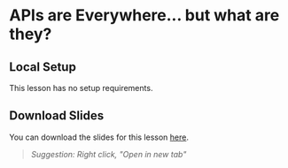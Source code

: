 # APIs are Everywhere... but what are they?
## Local Setup
This lesson has no setup requirements.

## Download Slides

You can download the slides for this lesson [here](https://developer.cisco.com/fileMedia/download/67578642-b07f-3007-97f9-3c222842237c). 

> *Suggestion: Right click, "Open in new tab"*